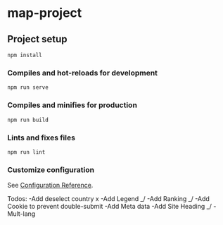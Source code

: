 # map-project

## Project setup
```
npm install
```

### Compiles and hot-reloads for development
```
npm run serve
```

### Compiles and minifies for production
```
npm run build
```

### Lints and fixes files
```
npm run lint
```

### Customize configuration
See [Configuration Reference](https://cli.vuejs.org/config/).


Todos:
-Add deselect country x
-Add Legend _/
-Add Ranking _/
-Add Cookie to prevent double-submit
-Add Meta data
-Add Site Heading _/
-Mult-lang